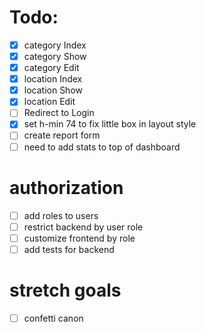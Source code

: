 # Todo:

- [x] category Index
- [x] category Show
- [x] category Edit
- [x] location Index
- [x] location Show
- [x] location Edit
- [ ] Redirect to Login
- [x] set h-min 74 to fix little box in layout style 
- [ ] create report form 
- [ ] need to add stats to top of dashboard

# authorization

- [ ] add roles to users
- [ ] restrict backend by user role
- [ ] customize frontend by role
- [ ] add tests for backend 

# stretch goals

- [ ] confetti canon



